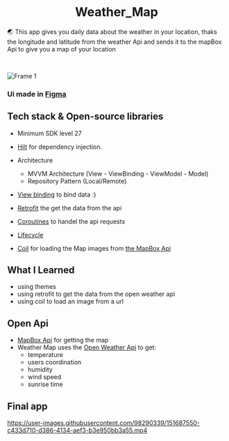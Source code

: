 <h1 align="center"> Weather_Map</h1>

<p align="center">  
  
  🌏 This app gives you daily data about the weather in your location, thaks the longitude and latitude from the weather Api and sends it to the mapBox Api to give you a map of your location
</p>
</br>

![Frame 1](https://user-images.githubusercontent.com/98290339/152137886-25cbf7b3-367c-493e-8f28-863eefbd0445.png)

### Ui made in [Figma](https://www.figma.com/file/mtCF10n9wphsv1JdKG00uQ/Ux-and-shi?node-id=28%3A1101)

## Tech stack & Open-source libraries

- Minimum SDK level 27
- [Hilt](https://dagger.dev/hilt/) for dependency injection.
- Architecture
    - MVVM Architecture (View - ViewBinding - ViewModel - Model)
    - Repository Pattern (Local/Remote)

- [View binding](https://developer.android.com/topic/libraries/view-binding) to bind data :)
- [Retrofit](https://github.com/square/retrofit) the get the data from the api
- [Coroutines](https://developer.android.com/kotlin/coroutines) to handel the api requests
- [Lifecycle](https://developer.android.com/guide/fragments/lifecycle)
- [Coil](https://github.com/coil-kt/coil) for loading the Map images from [the MapBox Api](https://mapbox.com/)

## What I Learned
- using themes
- using retrofit to get the data from the open weather api 
- using coil to load an image from a url

## Open Api
- [MapBox Api](https://mapbox.com/) for getting the map
- Weather Map uses the [Open Weather Api](http://api.openweathermap.org/data/2.5/weather?q=london&APPID=be2793fc36a6181ecb9eb1166eb1253c) to get:
  - temperature
  - users coordination
  - humidity
  - wind speed
  - sunrise time

## Final app

https://user-images.githubusercontent.com/98290339/151687550-c433d710-d386-4134-aef3-b3e950bb3a55.mp4

